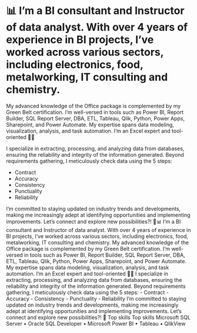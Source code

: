 # 📊 I’m a BI consultant and Instructor of data analyst. With over 4 years of experience in BI projects, I’ve worked across various sectors, including electronics, food, metalworking, IT consulting and chemistry.
My advanced knowledge of the Office package is complemented by my Green Belt certification. I’m well-versed in tools such as Power BI, Report Builder, SQL Report Server, DBA, ETL, Tableau, Qlik, Python, Power Apps, Sharepoint, and Power Automate. My expertise spans data modeling, visualization, analysis, and task automation. I’m an Excel expert and tool-oriented 👨‍💻

I specialize in extracting, processing, and analyzing data from databases, ensuring the reliability and integrity of the information generated. Beyond requirements gathering, I meticulously check data using the 5 steps:
- Contract
- Accuracy
- Consistency
- Punctuality
- Reliability

I’m committed to staying updated on industry trends and developments, making me increasingly adept at identifying opportunities and implementing improvements. Let’s connect and explore new possibilities?! 🚀📊 I’m a BI consultant and Instructor of data analyst. With over 4 years of experience in BI projects, I’ve worked across various sectors, including electronics, food, metalworking, IT consulting and chemistry. My advanced knowledge of the Office package is complemented by my Green Belt certification. I’m well-versed in tools such as Power BI, Report Builder, SQL Report Server, DBA, ETL, Tableau, Qlik, Python, Power Apps, Sharepoint, and Power Automate. My expertise spans data modeling, visualization, analysis, and task automation. I’m an Excel expert and tool-oriented 👨‍💻 I specialize in extracting, processing, and analyzing data from databases, ensuring the reliability and integrity of the information generated. Beyond requirements gathering, I meticulously check data using the 5 steps: - Contract - Accuracy - Consistency - Punctuality - Reliability I’m committed to staying updated on industry trends and developments, making me increasingly adept at identifying opportunities and implementing improvements. Let’s connect and explore new possibilities?! 🚀
Top skills
Top skills
Microsoft SQL Server • Oracle SQL Developer • Microsoft Power BI • Tableau • QlikView
